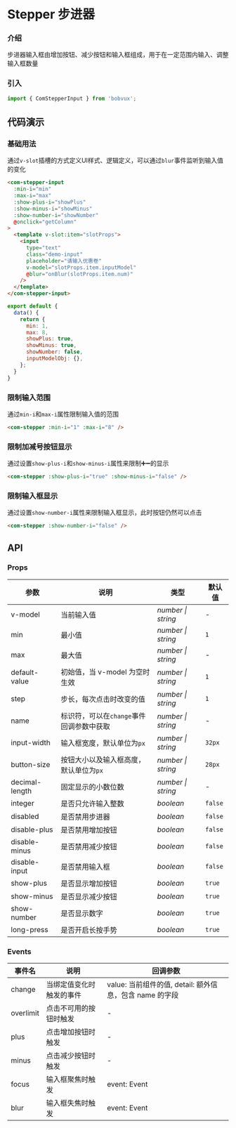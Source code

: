 # Stepper 步进器

### 介绍

步进器输入框由增加按钮、减少按钮和输入框组成，用于在一定范围内输入、调整输入框数量

### 引入

```js
import { ComStepperInput } from 'bobvux';
```

## 代码演示

### 基础用法

通过`v-slot`插槽的方式定义UI样式、逻辑定义，可以通过`blur`事件监听到输入值的变化

```html
<com-stepper-input
  :min-i="min"
  :max-i="max"
  :show-plus-i="showPlus"
  :show-minus-i="showMinus"
  :show-number-i="showNumber"
  @onclick="getColumn"
>
  <template v-slot:item="slotProps">
    <input
      type="text"
      class="demo-input"
      placeholder="请输入优惠卷"
      v-model="slotProps.item.inputModel"
      @blur="onBlur(slotProps.item.num)"
    />
  </template>
</com-stepper-input>
```

```js
export default {
  data() {
    return {
      min: 1,
      max: 8,
      showPlus: true,
      showMinus: true,
      showNumber: false,
      inputModelObj: {},
    };
  }
}
```

### 限制输入范围

通过`min-i`和`max-i`属性限制输入值的范围

```html
<com-stepper :min-i="1" :max-i="8" />
```

### 限制加减号按钮显示

通过设置`show-plus-i`和`show-minus-i`属性来限制➕➖的显示

```html
<com-stepper :show-plus-i="true" :show-minus-i="false" />
```

### 限制输入框显示

通过设置`show-number-i`属性来限制输入框显示，此时按钮仍然可以点击

```html
<com-stepper :show-number-i="false" />
```

## API

### Props

| 参数 | 说明 | 类型 | 默认值 |
|------|------|------|------|
| v-model | 当前输入值 | *number \| string* | - |
| min | 最小值 | *number \| string* | `1` |
| max | 最大值 | *number \| string* | - |
| default-value | 初始值，当 v-model 为空时生效 | *number \| string* | `1` |
| step | 步长，每次点击时改变的值 | *number \| string* | `1` |
| name | 标识符，可以在`change`事件回调参数中获取 | *number \| string* | - |
| input-width | 输入框宽度，默认单位为`px` | *number \| string* | `32px` |
| button-size | 按钮大小以及输入框高度，默认单位为`px` | *number \| string* | `28px` |
| decimal-length | 固定显示的小数位数 | *number \| string* | - |
| integer | 是否只允许输入整数 | *boolean* | `false` |
| disabled | 是否禁用步进器 | *boolean* | `false` |
| disable-plus | 是否禁用增加按钮 | *boolean* | `false` |
| disable-minus | 是否禁用减少按钮 | *boolean* | `false` |
| disable-input | 是否禁用输入框 | *boolean* | `false` |
| show-plus | 是否显示增加按钮 | *boolean* | `true` |
| show-minus | 是否显示减少按钮 | *boolean* | `true` |
| show-number | 是否显示数字 | *boolean* | `true` |
| long-press | 是否开启长按手势 | *boolean* | `true` |

### Events

| 事件名 | 说明 | 回调参数 |
|------|------|------|
| change | 当绑定值变化时触发的事件 | value: 当前组件的值, detail: 额外信息，包含 name 的字段 |
| overlimit | 点击不可用的按钮时触发 | - |
| plus | 点击增加按钮时触发 | - |
| minus | 点击减少按钮时触发 | - |
| focus | 输入框聚焦时触发 | event: Event |
| blur | 输入框失焦时触发 | event: Event |
